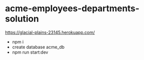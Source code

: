 # acme-employees-departments-solution
https://glacial-plains-23145.herokuapp.com/

- npm i
- create database acme_db
- npm run start:dev
